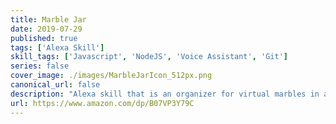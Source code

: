 ```yaml
---
title: Marble Jar
date: 2019-07-29
published: true
tags: ['Alexa Skill']
skill_tags: ['Javascript', 'NodeJS', 'Voice Assistant', 'Git']
series: false
cover_image: ./images/MarbleJarIcon_512px.png
canonical_url: false
description: "Alexa skill that is an organizer for virtual marbles in a jar."
url: https://www.amazon.com/dp/B07VP3Y79C
---
```


